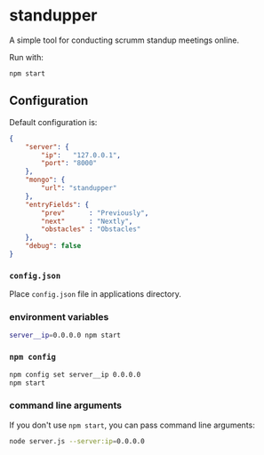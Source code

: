 standupper
==========

A simple tool for conducting scrumm standup meetings online.

Run with:

```
npm start
```


Configuration
-------------

Default configuration is:

```json
{
    "server": {
        "ip":   "127.0.0.1",
        "port": "8000"
    },
    "mongo": {
        "url": "standupper"
    },
    "entryFields": {
        "prev"      : "Previously",
        "next"      : "Nextly",
        "obstacles" : "Obstacles"
    },
    "debug": false
}
```

### `config.json`

Place `config.json` file in applications directory.

### environment variables

```sh
server__ip=0.0.0.0 npm start
```

### `npm config`

```sh
npm config set server__ip 0.0.0.0
npm start
```

### command line arguments

If you don't use `npm start`, you can pass command line arguments:

```sh
node server.js --server:ip=0.0.0.0
```
